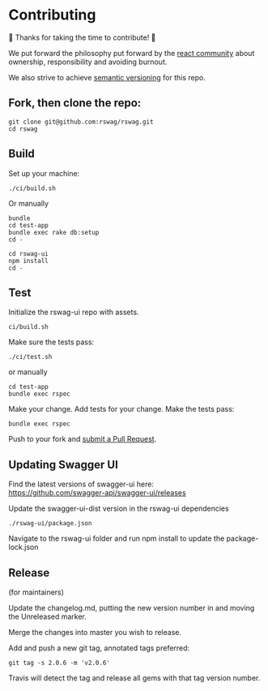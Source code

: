 # Contributing

🎉 Thanks for taking the time to contribute! 🎉

We put forward the philosophy put forward by the [react community](https://reactcommunity.org/) about ownership, responsibility and avoiding burnout.

We also strive to achieve [semantic versioning](https://semver.org/) for this repo.

## Fork, then clone the repo:
```
git clone git@github.com:rswag/rswag.git
cd rswag
```

## Build
Set up your machine:
```
./ci/build.sh
```
Or manually
```
bundle
cd test-app
bundle exec rake db:setup
cd -

cd rswag-ui
npm install
cd -
```

## Test
Initialize the rswag-ui repo with assets.
```
ci/build.sh
```

Make sure the tests pass:
```
./ci/test.sh
```
or manually
```
cd test-app
bundle exec rspec
```

Make your change. Add tests for your change. Make the tests pass:

```
bundle exec rspec
```

Push to your fork and [submit a Pull Request][pr].

[pr]: https://github.com/rswag/rswag/compare/

## Updating Swagger UI

Find the latest versions of swagger-ui here:  
https://github.com/swagger-api/swagger-ui/releases

Update the swagger-ui-dist version in the rswag-ui dependencies
```  
./rswag-ui/package.json
```

Navigate to the rswag-ui folder and run npm install to update the package-lock.json


## Release
(for maintainers)

Update the changelog.md, putting the new version number in and moving the Unreleased marker.

Merge the changes into master you wish to release.

Add and push a new git tag, annotated tags preferred:
```
git tag -s 2.0.6 -m 'v2.0.6'
```

Travis will detect the tag and release all gems with that tag version number.
